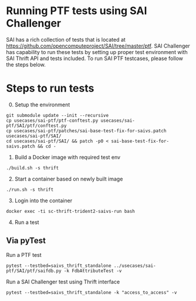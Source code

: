 # Running PTF tests using SAI Challenger 

SAI has a rich collection of tests that is located at https://github.com/opencomputeproject/SAI/tree/master/ptf.
SAI Challenger has capability to run these tests by setting up proper test environment with SAI Thrift API and tests included. To run SAI PTF testcases, please follow the steps below.


# Steps to run tests

0. Setup the environment
```
git submodule update --init --recursive
cp usecases/sai-ptf/ptf-conftest.py usecases/sai-ptf/SAI/ptf/conftest.py
cp usecases/sai-ptf/patches/sai-base-test-fix-for-saivs.patch usecases/sai-ptf/SAI/
cd usecases/sai-ptf/SAI/ && patch -p0 < sai-base-test-fix-for-saivs.patch && cd -
```

1. Build a Docker image with required test env
```
./build.sh -s thrift
```

2. Start a container based on newly built image
```
./run.sh -s thrift
```

3. Login into the container
```
docker exec -ti sc-thrift-trident2-saivs-run bash
```

4. Run a test


## Via pyTest

Run a PTF test
```
pytest --testbed=saivs_thrift_standalone ../usecases/sai-ptf/SAI/ptf/saifdb.py -k FdbAttributeTest -v
```

Run a SAI Challenger test using Thrift interface
```
pytest --testbed=saivs_thrift_standalone -k "access_to_access" -v
```